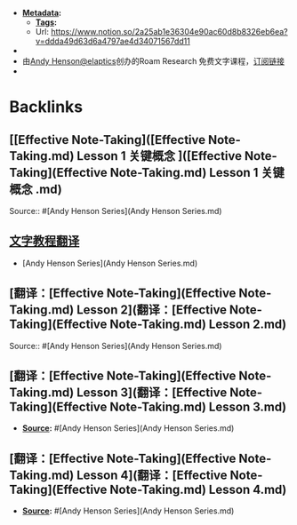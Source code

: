 - **[Metadata](Metadata.md):**
    - **[Tags](Tags.md):**
    - Url: https://www.notion.so/2a25ab1e36304e90ac60d8b8326eb6ea?v=ddda49d63d6a4797ae4d34071567dd11
- 
- 由[Andy Henson@elaptics](https://twitter.com/elaptics)创办的Roam Research 免费文字课程，[订阅链接](https://roam.elaptics.co.uk/learn)
- 

# Backlinks
## [[Effective Note-Taking]([Effective Note-Taking.md) Lesson 1 关键概念 ]([Effective Note-Taking](Effective Note-Taking.md) Lesson 1 关键概念 .md)
Source:: #[Andy Henson Series](Andy Henson Series.md)

## [文字教程翻译](文字教程翻译.md)
- [Andy Henson Series](Andy Henson Series.md)

## [翻译：[Effective Note-Taking](Effective Note-Taking.md) Lesson 2](翻译：[Effective Note-Taking](Effective Note-Taking.md) Lesson 2.md)
Source:: #[Andy Henson Series](Andy Henson Series.md)

## [翻译：[Effective Note-Taking](Effective Note-Taking.md) Lesson 3](翻译：[Effective Note-Taking](Effective Note-Taking.md) Lesson 3.md)
- **[Source](Source.md):** #[Andy Henson Series](Andy Henson Series.md)

## [翻译：[Effective Note-Taking](Effective Note-Taking.md) Lesson 4](翻译：[Effective Note-Taking](Effective Note-Taking.md) Lesson 4.md)
- **[Source](Source.md):** #[Andy Henson Series](Andy Henson Series.md)

